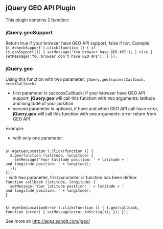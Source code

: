 ## jQuery GEO API Plugin

This plugin contains 2 function:

### jQuery.geoSupport
Return true if your browser have GEO API support, false if not.
Example:
<code>
$('#checkSupport').click(function () {
  if ($.geoSupport()) {
    setMessage('You browser have GEO API');
  } else {
    setMessage('You browser don\'t have GEO API');
  }
});
</code>

### jQuery.geo
Using this function with two parameter: <code>jQuery.geo(successCallback, errorCallback)</code>

- first parameter is successCallback: If your browser have GEO API support, **jQuery.geo** will call this function with two arguments: latitude and longitude of your position
- second parameter is optional, if have and when GEO API call have error, **jQuery.geo** will call this function with one arguments: error return from GEO API

Example:

- with only one parameter:
<code>
$('#getGeoLocation').click(function () {
  $.geo(function (latitude, longitude) {
    setMessage('Your latitude position: ' + latitude + '<br />and longitude position: ' + longitude);
  });
});
</code>
- with two parameter, first parameter is function has been define:
<code>
function callback (latitude, longitude) {
  setMessage('Your latitude position: ' + latitude + '<br />and longitude position: ' + longitude);
}
        
$('#getGeoLocationError').click(function () {
  $.geo(callback, function (error) {
    setMessage(error.toString());
  });
});
</code>


See more at: http://apps.sanglt.com/jgeo/
